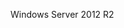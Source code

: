 <Token xmlns:xlink="http://www.w3.org/1999/xlink">Windows Server 2012 R2</Token>

<!--HONumber=Jun16_HO4-->



